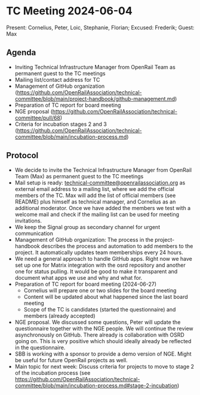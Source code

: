 # TC Meeting 2024-06-04

Present: Cornelius, Peter, Loic, Stephanie, Florian; Excused: Frederik; Guest: Max

## Agenda

* Inviting Technical Infrastructure Manager from OpenRail Team as permanent guest to the TC meetings
* Mailing list/contact address for TC
* Management of GitHub organization (https://github.com/OpenRailAssociation/technical-committee/blob/main/project-handbook/github-management.md)
* Preparation of TC report for board meeting
* NGE proposal (https://github.com/OpenRailAssociation/technical-committee/pull/68)
* Criteria for incubation stages 2 and 3 (https://github.com/OpenRailAssociation/technical-committee/blob/main/incubation-process.md)

## Protocol

* We decide to invite the Technical Infrastructure Manager from OpenRail Team (Max) as permanent guest to the TC meetings
* Mail setup is ready: technical-committee@openrailassociation.org as external email address to a mailing list, where we add the official members of the TC. Max will add the list of official members (see README) plus himself as technical manager, and Cornelius as an additional moderator. Once we have added the members we test with a welcome mail and check if the mailing list can be used for meeting invitations.
* We keep the Signal group as secondary channel for urgent communication
* Management of GitHub organization: The process in the project-handbook describes the process and automation to add members to the project. It automatically updates team memberships every 24 hours.
* We need a general approach to handle GitHub apps. Right now we have set up one for Matrix integration with the osrd repository and another one for status pulling. It would be good to make it transparent and document what apps we use and why and what for.
* Preparation of TC report for board meeting (2024-06-27)
  * Cornelius will prepare one or two slides for the board meeting
  * Content will be updated about what happened since the last board meeting
  * Scope of the TC is candidates (started the questionnaire) and members (already accepted)
* NGE proposal. We discussed some questions, Peter will update the questionnaire together with the NGE people. We will continue the review asynchronously on GitHub. There already is collaboration with OSRD going on. This is very positive which should ideally already be reflected in the questionnaire.
* SBB is working with a sponsor to provide a demo version of NGE. Might be useful for future OpenRail projects as well.
* Main topic for next week: Discuss criteria for projects to move to stage 2 of the incubation process (see https://github.com/OpenRailAssociation/technical-committee/blob/main/incubation-process.md#stage-2-incubation)
